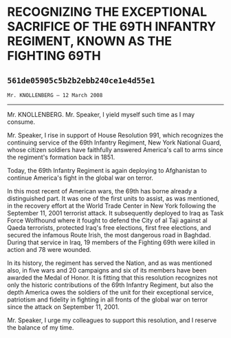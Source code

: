 # RECOGNIZING THE EXCEPTIONAL SACRIFICE OF THE 69TH INFANTRY REGIMENT,  KNOWN AS THE FIGHTING 69TH
## `561de05905c5b2b2ebb240ce1e4d55e1`
`Mr. KNOLLENBERG — 12 March 2008`

---


Mr. KNOLLENBERG. Mr. Speaker, I yield myself such time as I may 
consume.

Mr. Speaker, I rise in support of House Resolution 991, which 
recognizes the continuing service of the 69th Infantry Regiment, New 
York National Guard, whose citizen soldiers have faithfully answered 
America's call to arms since the regiment's formation back in 1851.

Today, the 69th Infantry Regiment is again deploying to Afghanistan 
to continue America's fight in the global war on terror.

In this most recent of American wars, the 69th has borne already a 
distinguished part. It was one of the first units to assist, as was 
mentioned, in the recovery effort at the World Trade Center in New York 
following the September 11, 2001 terrorist attack. It subsequently 
deployed to Iraq as Task Force Wolfhound where it fought to defend the 
City of al Taji against al Qaeda terrorists, protected Iraq's free 
elections, first free elections, and secured the infamous Route Irish, 
the most dangerous road in Baghdad. During that service in Iraq, 19 
members of the Fighting 69th were killed in action and 78 were wounded.

In its history, the regiment has served the Nation, and as was 
mentioned also, in five wars and 20 campaigns and six of its members 
have been awarded the Medal of Honor. It is fitting that this 
resolution recognizes not only the historic contributions of the 69th 
Infantry Regiment, but also the depth America owes the soldiers of the 
unit for their exceptional service, patriotism and fidelity in fighting 
in all fronts of the global war on terror since the attack on September 
11, 2001.

Mr. Speaker, I urge my colleagues to support this resolution, and I 
reserve the balance of my time.